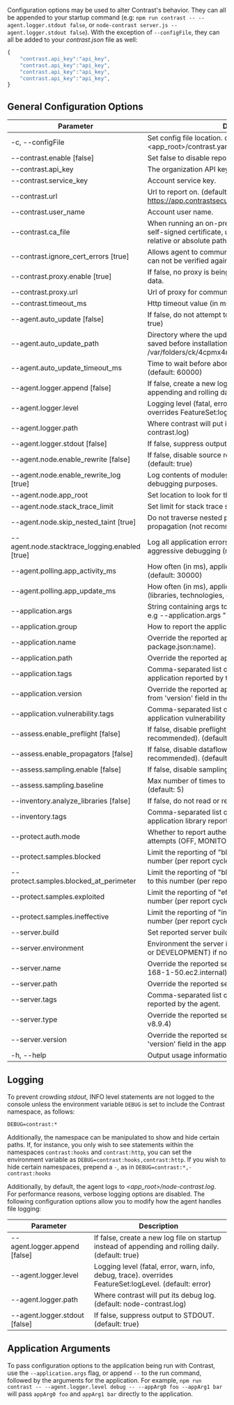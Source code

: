 <!--
title: "Node.js Agent Configuration"
description: "Configuring the Node.js Agent"
tags: "installation NodeJS agent configuration"
-->

Configuration options may be used to alter Contrast's behavior. They can all be appended to your startup command (e.g: `npm run contrast -- --agent.logger.stdout false`, or `node-contrast server.js --agent.logger.stdout false`). With the exception of `--configFile`, they can all be added to your *contrast.json* file as well:
``` javascript
{
    "contrast.api_key":"api_key",
    "contrast.api_key":"api_key",
    "contrast.api_key":"api_key",
    "contrast.api_key":"api_key",
}
```

## General Configuration Options
 Parameter                       				 | Description
------------------------------   				 | -------------
-c, --configFile <path>                          | Set config file location. defaults to <app_root>/contrast.yaml.
--contrast.enable [false]                        | Set false to disable reporting. (default: true)
--contrast.api_key <key>                         | The organization API key.
--contrast.service_key <key>                     | Account service key.
--contrast.url <url>                             | Url to report on. (default: https://app.contrastsecurity.com/)
--contrast.user_name <name>                      | Account user name.
--contrast.ca_file <path>                        | When running an on-premise Contrast instance using a self-signed certificate, use this option to provide the relative or absolute path to your CA file.
--contrast.ignore_cert_errors [true]             | Allows agent to communicate data even if Contrast's cert can not be verified against supplied list of CAs.
--contrast.proxy.enable [true]                   | If false, no proxy is being used for communication of data.
--contrast.proxy.url <url>                       | Url of proxy for communicating agent data.
--contrast.timeout_ms <ms>                       | Http timeout value (in ms). (default: 10000)
--agent.auto_update [false]                      | If false, do not attempt to autoupdate the agent. (default: true)
--agent.auto_update_path <path>                  | Directory where the updated agent artifact should be saved before installation. (default: /var/folders/ck/4cpmx4m569j29z7n05dnfb4h0000gp/T)
--agent.auto_update_timeout_ms <ms>              | Time to wait before abording autoupdate attempt. (default: 60000)
--agent.logger.append [false]                    | If false, create a new log file on startup instead of appending and rolling daily. (default: true)
--agent.logger.level <level>                     | Logging level (fatal, error, warn, info, debug, trace). overrides FeatureSet:logLevel. (default: error)
--agent.logger.path <path>                       | Where contrast will put its debug log. (default: node-contrast.log)
--agent.logger.stdout [false]                    | If false, suppress output to STDOUT. (default: true)
--agent.node.enable_rewrite [false]              | If false, disable source rewriting (not recommended). (default: true)
--agent.node.enable_rewrite_log [true]           | Log contents of modules that have been rewritten for debugging purposes.
--agent.node.app_root <path>                     | Set location to look for the app's package.json.
--agent.node.stack_trace_limit <limit>           | Set limit for stack trace size. (default: 10)
--agent.node.skip_nested_taint [true]            | Do not traverse nested properties to look for taint during propagation (not recommended).
--agent.node.stacktrace_logging.enabled [true]   | Log all application errors to agent's /dumps file for aggressive debugging (not recommended).
--agent.polling.app_activity_ms <ms>             | How often (in ms), application activity messages are sent. (default: 30000)
--agent.polling.app_update_ms <ms>               | How often (in ms), application update messages (libraries, technologies, etc.) are sent. (default: 60000)
--application.args <args>                        | String containing args to pass verbatim to the application, e.g --application.args "-A -S -D -F foo bar".
--application.group <tags>                       | How to report the application's group for auto-grouping.
--application.name <name>                        | Override the reported application name. (default: package.json:name).
--application.path <name>                        | Override the reported application path. (default: /)
--application.tags <tags>                        | Comma-separated list of tags to apply to each application reported by the agent.
--application.version <version>                  | Override the reported application version (if different from 'version' field in the application's package.json).
--application.vulnerability.tags <tags>          | Comma-separated list of tags to apply to each application vulnerability reported by the agent.
--assess.enable_preflight [false]                | If false, disable preflight spooling of traces (not recommended). (default: true)
--assess.enable_propagators [false]              | If false, disable dataflow propagation (not recommended). (default: true)
--assess.sampling.enable [false]                 | If false, disable sampling. (default: true)
--assess.sampling.baseline <rule limit>          | Max number of times to report the same rule for a single. (default: 5)
--inventory.analyze_libraries [false]            | If false, do not read or report library data. (default: true)
--inventory.tags <tags>                          | Comma-separated list of tags to apply to each application library reported by the agent.
--protect.auth.mode <mode>                       | Whether to report authentication framework login attempts (OFF, MONITOR). (default: OFF)
--protect.samples.blocked <count>                | Limit the reporting of "blocked" protect events to this number (per report cycle). (default: 25)
--protect.samples.blocked_at_perimeter <count>   | Limit the reporting of "blocked-at-perim" protect events to this number (per report cycle). (default: 25)
--protect.samples.exploited <count>              | Limit the reporting of "effective" protect events to this number (per report cycle). (default: 100)
--protect.samples.ineffective <count>            | Limit the reporting of "ineffective" protect events to this number (per report cycle). (default: 50)
--server.build <version>                         | Set reported server build option.
--server.environment <name>                      | Environment the server is running in (QA, PRODUCTION, or DEVELOPMENT) if not NODE_ENV.
--server.name <name>                             | Override the reported server name. (default: ip-192-168-1-50.ec2.internal)
--server.path <name>                             | Override the reported server path. (default: /)
--server.tags <tags>                             | Comma-separated list of tags to apply to each server reported by the agent.
--server.type <type>                             | Override the reported server type. (default: node.js v8.9.4)
--server.version <version>                       | Override the reported server version (if different from 'version' field in the application's package.json).
-h, --help                                       | Output usage information


## Logging
To prevent crowding *stdout*, INFO level statements are not logged to the console unless the environment variable `DEBUG` is set to include the Contrast namespace, as follows:

```
DEBUG=contrast:*
```
Additionally, the namespace can be manipulated to show and hide certain paths. If, for instance, you only wish to see statements within the namespaces `contrast:hooks` and `contrast:http`, you can set the environment variable as `DEBUG=contrast:hooks,contrast:http`. If you wish to hide certain namespaces, prepend a `-`, as in `DEBUG=contrast:*,-contrast:hooks`

Additionally, by default, the agent logs to *<app_root>/node-contrast.log*. For performance reasons, verbose logging options are disabled. The following configuration options allow you to modify how the agent handles file logging:

 Parameter                       				 | Description
------------------------------   				 | -------------
--agent.logger.append [false]                    | If false, create a new log file on startup instead of appending and rolling daily. (default: true)
--agent.logger.level <level>                     | Logging level (fatal, error, warn, info, debug, trace). overrides FeatureSet:logLevel. (default: error)
--agent.logger.path <path>                       | Where contrast will put its debug log. (default: node-contrast.log)
--agent.logger.stdout [false]                    | If false, suppress output to STDOUT. (default: true)

## Application Arguments
To pass configuration options to the application being run with Contrast, use the `--application.args` flag, or append `--` to the run command, followed by the arguments for the application. For example, `npm run contrast -- --agent.logger.level debug -- --appArg0 foo --appArg1 bar` will pass `appArg0 foo` and `appArg1 bar` directly to the application.
